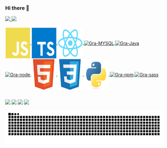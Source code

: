 ### Hi there 👋

<!--
**Graciliana/graciliana** is a ✨ _special_ ✨ repository because its `README.md` (this file) appears on your GitHub profile.

Here are some ideas to get you started:

- 🔭 I’m currently working on ...
- 🌱 I’m currently learning ...
- 👯 I’m looking to collaborate on ...
- 🤔 I’m looking for help with ...
- 💬 Ask me about ...
- 📫 How to reach me: ...
- 😄 Pronouns: ...
- ⚡ Fun fact: ...
-->
 <a href="https://github.com/Graciliana">
  <img height="180em" src="https://github-readme-stats.vercel.app/api?username=Graciliana&show_icons=true&theme=dracula&include_all_commits=true&count_private=true"/>
  <img height="180em" src="https://github-readme-stats.vercel.app/api/top-langs/?username=Graciliana&layout=compact&langs_count=7&theme=dracula"/>
</div>
<div style="display: inline_block"><br>
  
  
  <img align="center" alt="Gra-Js" height="100" width="80" src="https://raw.githubusercontent.com/devicons/devicon/master/icons/javascript/javascript-plain.svg">
  <img align="center" alt="Gra-Ts" height="100" width="80" src="https://raw.githubusercontent.com/devicons/devicon/master/icons/typescript/typescript-plain.svg">
  <img align="center" alt="Gra-React" height="100" width="80" src="https://raw.githubusercontent.com/devicons/devicon/master/icons/react/react-original.svg">
  <img align="center" alt="Gra-MYSQL" height="120" width="80" src="https://icongr.am/devicon/mysql-original-wordmark.svg?size=128&color=currentColor">
  <img align="center" alt="Gra-Java" height="100" width="80" src="https://icongr.am/devicon/java-original.svg?size=128&color=currentColor">
  <img align="center" alt="Gra-node" height="100" width="80" src="https://icongr.am/devicon/nodejs-original.svg?size=128&color=currentColor">
  <img align="center" alt="Gra-HTML" height="100" width="80" src="https://raw.githubusercontent.com/devicons/devicon/master/icons/html5/html5-original.svg">
  <img align="center" alt="Gra-CSS" height="100" width="80" src="https://raw.githubusercontent.com/devicons/devicon/master/icons/css3/css3-original.svg">
  <img align="center" alt="Gra-Python" height="100" width="80" src="https://raw.githubusercontent.com/devicons/devicon/master/icons/python/python-original.svg">
  <img align="center" alt="Gra-npm" height="100" width="80" src="https://icongr.am/devicon/npm-original-wordmark.svg?size=128&color=currentColor">
  <img align="center" alt="Gra-sass" height="100" width="80" src="https://icongr.am/devicon/sass-original.svg?size=128&color=currentColor">

</div>
  
  ##
<div> 

  <a href="https://instagram.com/gracilianakascher/" target="_blank"><img src="https://img.shields.io/badge/-Instagram-%23E4405F?style=for-the-badge&logo=instagram&logoColor=white" target="_blank"></a>
 <a href="https://discord.gg/Graciliana#4196" target="_blank"><img src="https://img.shields.io/badge/Discord-7289DA?style=for-the-badge&logo=discord&logoColor=white" target="_blank"></a> 
  <a href = "mailto:eagraciliana@gmail.com"><img src="https://img.shields.io/badge/Gmail-D14836?style=for-the-badge&logo=gmail&logoColor=white" target="_blank"></a>
  <a href="https://www.linkedin.com/in/graciliana-kascher-00745977/" target="_blank"><img src="https://img.shields.io/badge/-LinkedIn-%230077B5?style=for-the-badge&logo=linkedin&logoColor=white" target="_blank"></a> 
 
  ![Snake animation](https://github.com/Graciliana/graciliana/blob/output/github-contribution-grid-snake.svg)
 
</div>

